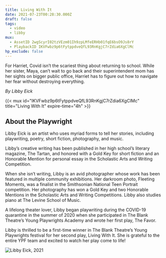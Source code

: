 ```yaml
---
title: Living With It
date: 2021-07-23T00:28:30.000Z
draft: false
tags:
  - video
  - libby
mux:
  - AssetID 2wgScyrI02tzVEzm01Ih9zpLMfeERHb01fqE6bsO9Js8rY
  - PlaybackID IKVFwbz9p6tFytppdveQfL93RnKgjC7rZdia6XgClMc
hp_exclude: false
---
```


For Harriet, Covid isn’t the scariest thing about returning to school. While her sister, Maya, can’t wait to go back and their superintendent mom has her sights on bigger public office, Harriet has to figure out how to navigate her fear  without destroying everything.

*By Libby Eick*

<!--more-->

{{< mux id="IKVFwbz9p6tFytppdveQfL93RnKgjC7rZdia6XgClMc" title="Living With It" expire-time="4h" >}}

## About the Playwright
Libby Eick is an artist who uses myriad forms to tell her stories, including playwriting, poetry, short fiction, photography, and music.

Libby’s creative writing has been published in her high school’s literary magazine, The Tartan, and honored with a Gold Key for short fiction and an Honorable Mention for personal essay in the Scholastic Arts and Writing Competition.

When she isn’t writing, Libby is an avid photographer whose work has been featured in multiple community exhibitions. Her darkroom photo, Fleeting Moments, was a finalist in the Smithsonian National Teen Portrait competition. Her photography has won a Gold Key and two Honorable Mentions in the Scholastic Arts and Writing Competitions. Libby also studies piano at The Levine School of Music.

A lifelong theater lover, Libby began playwriting during the COVID-19 quarantine in the summer of 2020 when she participated in The Blank Theatre’s Young Playwrights Academy and wrote her first play, The Favor.

Libby is thrilled to be a first-time winner in The Blank Theatre’s Young Playwrights festival for her second play, Living With It. She is grateful to the entire YPF team and excited to watch her play come to life!


![Libby Eick, 2021](/20210424-libby-play-headshot-0086.jpg "Libby Eick, 2021")